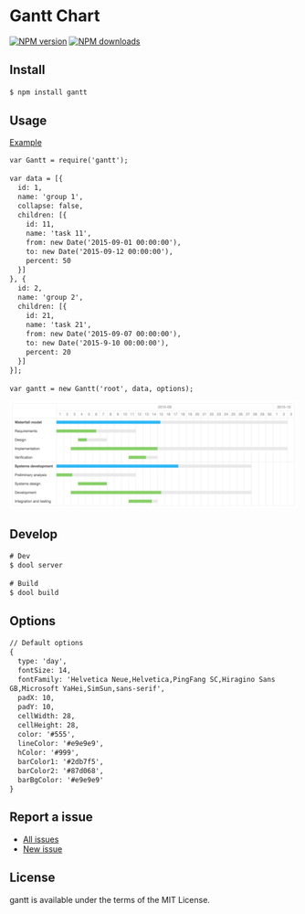 Gantt Chart
=====

[![NPM version](https://img.shields.io/npm/v/gantt.svg)](https://www.npmjs.com/package/gantt)
[![NPM downloads](https://img.shields.io/npm/dm/gantt.svg)](https://www.npmjs.com/package/gantt)

## Install

```bash
$ npm install gantt
```

## Usage

[Example](example/)

```
var Gantt = require('gantt');

var data = [{
  id: 1,
  name: 'group 1',
  collapse: false,
  children: [{
    id: 11,
    name: 'task 11',
    from: new Date('2015-09-01 00:00:00'),
    to: new Date('2015-09-12 00:00:00'),
    percent: 50
  }]
}, {
  id: 2,
  name: 'group 2',
  children: [{
    id: 21,
    name: 'task 21',
    from: new Date('2015-09-07 00:00:00'),
    to: new Date('2015-9-10 00:00:00'),
    percent: 20
  }]
}];

var gantt = new Gantt('root', data, options);
```

![image](example/image.png)


## Develop

```
# Dev
$ dool server

# Build
$ dool build
```

## Options

```
// Default options
{
  type: 'day',
  fontSize: 14,
  fontFamily: 'Helvetica Neue,Helvetica,PingFang SC,Hiragino Sans GB,Microsoft YaHei,SimSun,sans-serif',
  padX: 10,
  padY: 10,
  cellWidth: 28,
  cellHeight: 28,
  color: '#555',
  lineColor: '#e9e9e9',
  hColor: '#999',
  barColor1: '#2db7f5',
  barColor2: '#87d068',
  barBgColor: '#e9e9e9'
}
```

## Report a issue

* [All issues](https://github.com/d-band/gantt/issues)
* [New issue](https://github.com/d-band/gantt/issues/new)

## License

gantt is available under the terms of the MIT License.
